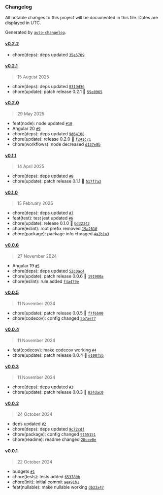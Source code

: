 ### Changelog

All notable changes to this project will be documented in this file. Dates are displayed in UTC.

Generated by [`auto-changelog`](https://github.com/CookPete/auto-changelog).

#### [v0.2.2](https://github.com/Celtian/ngx-nullable/compare/v0.2.1...v0.2.2)

- chore(deps): deps updated [`35e5709`](https://github.com/Celtian/ngx-nullable/commit/35e57097b52a9012643a255b1bf1dc1ee1c17e0d)

#### [v0.2.1](https://github.com/Celtian/ngx-nullable/compare/v0.2.0...v0.2.1)

> 15 August 2025

- chore(deps): deps updated [`8319d30`](https://github.com/Celtian/ngx-nullable/commit/8319d309e159954dce1146d0a9043fdb2303cfa0)
- chore(update): patch release 0.2.1 🐛 [`59e8965`](https://github.com/Celtian/ngx-nullable/commit/59e896562a982aee5307b679064ebd24de6ed6c2)

#### [v0.2.0](https://github.com/Celtian/ngx-nullable/compare/v0.1.1...v0.2.0)

> 29 May 2025

- feat(node): node updated [`#10`](https://github.com/Celtian/ngx-nullable/pull/10)
- Angular 20 [`#9`](https://github.com/Celtian/ngx-nullable/pull/9)
- chore(deps): deps updated [`9d64108`](https://github.com/Celtian/ngx-nullable/commit/9d64108fe4eac9d0a9b71d2638a6c3fda6bb9840)
- chore(update): release 0.2.0 🚀 [`f241c71`](https://github.com/Celtian/ngx-nullable/commit/f241c715552719ecfd9c53097e981a12ae6eb4df)
- chore(workflows): node decreased [`d137e8b`](https://github.com/Celtian/ngx-nullable/commit/d137e8b48217cc3ab0d67087de9fe5612cf55f48)

#### [v0.1.1](https://github.com/Celtian/ngx-nullable/compare/v0.1.0...v0.1.1)

> 14 April 2025

- chore(deps): deps updated [`#8`](https://github.com/Celtian/ngx-nullable/pull/8)
- chore(update): patch release 0.1.1 🐛 [`517f7a3`](https://github.com/Celtian/ngx-nullable/commit/517f7a3055dbcee6b1a4a8a1faf7e3df7fdf4776)

#### [v0.1.0](https://github.com/Celtian/ngx-nullable/compare/v0.0.6...v0.1.0)

> 15 February 2025

- chore(deps): deps updated [`#7`](https://github.com/Celtian/ngx-nullable/pull/7)
- feat(test): test jest updated [`#6`](https://github.com/Celtian/ngx-nullable/pull/6)
- chore(update): release 0.1.0 🚀 [`bd32342`](https://github.com/Celtian/ngx-nullable/commit/bd323420f134300898e656e641b72c9f4e1058ca)
- chore(eslint): root prefix removed [`19a2610`](https://github.com/Celtian/ngx-nullable/commit/19a261033c4b092367998ba9c395421a2c8fca9e)
- chore(package): package info chnaged [`4a2b1a3`](https://github.com/Celtian/ngx-nullable/commit/4a2b1a37740e2eba9f63e889147b72adeccabe2a)

#### [v0.0.6](https://github.com/Celtian/ngx-nullable/compare/v0.0.5...v0.0.6)

> 27 November 2024

- Angular 19 [`#5`](https://github.com/Celtian/ngx-nullable/pull/5)
- chore(deps): deps updated [`52c0ac4`](https://github.com/Celtian/ngx-nullable/commit/52c0ac404f21980d0686e888a2fb9c6daa12f223)
- chore(update): patch release 0.0.6 🐛 [`191980a`](https://github.com/Celtian/ngx-nullable/commit/191980abefc8ebcb809fcb7bc24dadcd022830dc)
- chore(eslint): rule added [`f4a479e`](https://github.com/Celtian/ngx-nullable/commit/f4a479e904a45b93e1439d61a3e653d906de72ca)

#### [v0.0.5](https://github.com/Celtian/ngx-nullable/compare/v0.0.4...v0.0.5)

> 11 November 2024

- chore(update): patch release 0.0.5 🐛 [`f7f6b00`](https://github.com/Celtian/ngx-nullable/commit/f7f6b00a8bdb5612ce52791196895b908f36c637)
- chore(codecov): config changed [`5b7ae77`](https://github.com/Celtian/ngx-nullable/commit/5b7ae77ed15d7ee2f051f637a787479cbe7cfa69)

#### [v0.0.4](https://github.com/Celtian/ngx-nullable/compare/v0.0.3...v0.0.4)

> 11 November 2024

- feat(codecov): make codecov working [`#4`](https://github.com/Celtian/ngx-nullable/pull/4)
- chore(update): patch release 0.0.4 🐛 [`e108f5b`](https://github.com/Celtian/ngx-nullable/commit/e108f5b711ac2b80c1802b3a89e4300d1e110c2e)

#### [v0.0.3](https://github.com/Celtian/ngx-nullable/compare/v0.0.2...v0.0.3)

> 11 November 2024

- chore(deps): deps updated [`#3`](https://github.com/Celtian/ngx-nullable/pull/3)
- chore(update): patch release 0.0.3 🐛 [`824dac0`](https://github.com/Celtian/ngx-nullable/commit/824dac0912834d7ba9656a45e9125641b899a977)

#### [v0.0.2](https://github.com/Celtian/ngx-nullable/compare/v0.0.1...v0.0.2)

> 24 October 2024

- deps updated [`#2`](https://github.com/Celtian/ngx-nullable/pull/2)
- chore(deps): deps updated [`9c72cdf`](https://github.com/Celtian/ngx-nullable/commit/9c72cdf43c51bb4a58f549664220545d0dfde77e)
- chore(package): config changed [`9155151`](https://github.com/Celtian/ngx-nullable/commit/9155151781a2b8e50c6f4c25579e6b437b11aecb)
- chore(readme): readme changed [`28cee8e`](https://github.com/Celtian/ngx-nullable/commit/28cee8ea11d37445d42107657fffc27dc1872772)

#### v0.0.1

> 22 October 2024

- budgets [`#1`](https://github.com/Celtian/ngx-nullable/pull/1)
- chore(tests): tests added [`653780b`](https://github.com/Celtian/ngx-nullable/commit/653780b3e537f1796b2118f6246b1cc859d077c2)
- chore(init): initial commit [`aea91b1`](https://github.com/Celtian/ngx-nullable/commit/aea91b19e4a4824518c753c02a1d862dafa27f25)
- feat(nullable): make nullable working [`db33a47`](https://github.com/Celtian/ngx-nullable/commit/db33a477c48caaab9fb3ebeaa66b9dc68e0399c4)
